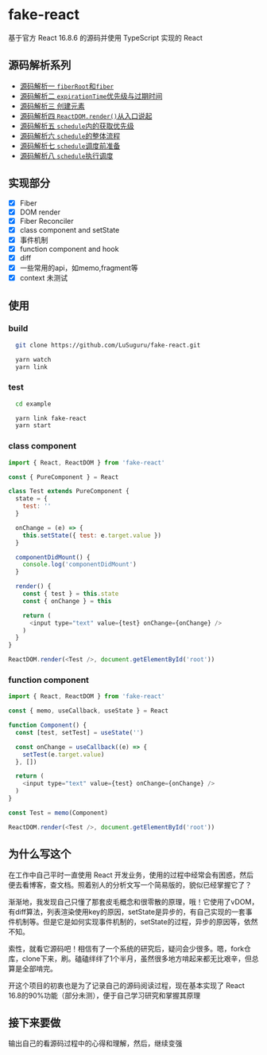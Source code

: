 # fake-react

基于官方 React 16.8.6 的源码并使用 TypeScript 实现的 React

## 源码解析系列
- [源码解析一  `fiberRoot`和`fiber`](./doc/fiber-and-fiberRoot.md)
- [源码解析二  `expirationTime`优先级与过期时间](./doc/expirationTime.md)
- [源码解析三  创建元素](./doc/create-element.md)
- [源码解析四  `ReactDOM.render()`从入口说起](./doc/render.md)
- [源码解析五  `schedule`内的获取优先级](./doc/schdule-global-value.md)
- [源码解析六  `schedule`的整体流程]()
- [源码解析七  `schedule`调度前准备](./doc/schedule-prepare.md)
- [源码解析八  `schedule`执行调度](./doc/schedule-work.md)

## 实现部分

- [x] Fiber
- [x] DOM render
- [x] Fiber Reconciler
- [x] class component and setState
- [x] 事件机制
- [x] function component and hook
- [x] diff 
- [x] 一些常用的api，如memo,fragment等
- [x] context 未测试

## 使用

### build

``` sh
  git clone https://github.com/LuSuguru/fake-react.git

  yarn watch 
  yarn link 
````

### test
```sh
  cd example

  yarn link fake-react
  yarn start
```

### class component
``` javascript
import { React, ReactDOM } from 'fake-react'

const { PureComponent } = React

class Test extends PureComponent {
  state = {
    test: ''
  }

  onChange = (e) => {
    this.setState({ test: e.target.value })
  }

  componentDidMount() {
    console.log('componentDidMount')
  }

  render() {
    const { test } = this.state
    const { onChange } = this

    return (
      <input type="text" value={test} onChange={onChange} />
    )
  }
}

ReactDOM.render(<Test />, document.getElementById('root'))
```

### function component
``` javascript
import { React, ReactDOM } from 'fake-react'

const { memo, useCallback, useState } = React

function Component() {
  const [test, setTest] = useState('')

  const onChange = useCallback((e) => {
    setTest(e.target.value)
  }, [])

  return (
    <input type="text" value={test} onChange={onChange} />
  )
}

const Test = memo(Component)

ReactDOM.render(<Test />, document.getElementById('root'))
```

## 为什么写这个

在工作中自己平时一直使用 React 开发业务，使用的过程中经常会有困惑，然后便去看博客，查文档。照着别人的分析文写一个简易版的，貌似已经掌握它了？

渐渐地，我发现自己只懂了那套皮毛概念和很零散的原理，哦！它使用了vDOM，有diff算法，列表渲染使用key的原因，setState是异步的，有自己实现的一套事件机制等。但是它是如何实现事件机制的，setState的过程，异步的原因等，依然不知。

索性，就看它源码吧！相信有了一个系统的研究后，疑问会少很多。嗯，fork仓库，clone下来，刷。磕磕绊绊了1个半月，虽然很多地方啃起来都无比艰辛，但总算是全部啃完。

开这个项目的初衷也是为了记录自己的源码阅读过程，现在基本实现了 React 16.8的90%功能（部分未测），便于自己学习研究和掌握其原理

## 接下来要做

输出自己的看源码过程中的心得和理解，然后，继续变强

